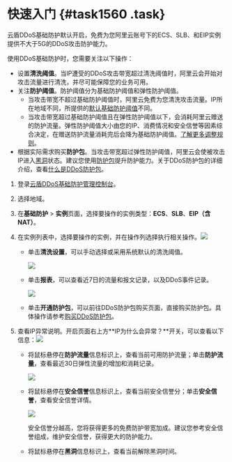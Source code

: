 # 快速入门 {#task1560 .task}

云盾DDoS基础防护默认开启，免费为您阿里云账号下的ECS、SLB、和EIP实例提供不大于5G的DDoS攻击防护能力。

使用DDoS基础防护时，您需要关注以下操作：

-   设置**清洗阈值**。当IP遭受的DDoS攻击带宽超过清洗阈值时，阿里云会开始对攻击流量进行清洗，并尽可能保障您的业务可用。
-   关注**防护阈值**。防护阈值分为基础防护阈值和弹性防护阈值。
    -   当攻击带宽不超过基础防护阈值时，阿里云免费为您清洗攻击流量。IP所在地域不同，所提供的[默认基础防护阈值](cn.zh-CN/DDoS基础防护服务/用户指南/DDoS基础防护黑洞阈值.md#)不同。
    -   当攻击带宽超过基础防护阈值且在弹性防护阈值以下，会消耗阿里云赠送的防护流量。弹性防护阈值大小由您的IP、消费情况和安全信誉等因素综合决定，在赠送防护流量消耗完后会降为基础防护阈值。[了解更多调整规则](cn.zh-CN/DDoS基础防护服务/常见问题/DDoS防护常见问题.md#)。
-   根据实际需求购买**防护包**。当攻击带宽超过弹性防护阈值，阿里云会使被攻击IP进入[黑洞](../../../../cn.zh-CN/.md#)状态。建议您使用[防护包](https://yundun.console.aliyun.com/?p=ddos#/bgp/cn-hangzhou/instance)提升防护能力。关于DDoS防护包的详细介绍，查看[什么是DDoS防护包](../../../../cn.zh-CN/.md#)。

1.  登录[云盾DDoS基础防护管理控制台](https://yundun.console.aliyun.com/?p=ddosnext)。 
2.  选择地域。 
3.  在**基础防护** \> **实例**页面，选择要操作的实例类型：**ECS**、**SLB**、**EIP（含NAT）**。 
4.  在实例列表中，选择要操作的实例，并在操作列选择执行相关操作。![](http://static-aliyun-doc.oss-cn-hangzhou.aliyuncs.com/assets/img/79450/154476480334073_zh-CN.png)

 
    -   单击**清洗设置**，可以手动选择或采用系统默认的清洗阈值。

        ![](http://static-aliyun-doc.oss-cn-hangzhou.aliyuncs.com/assets/img/79450/154476480334074_zh-CN.png)

    -   单击**报表**，可以查看近7日的流量和报文记录，以及DDoS事件记录。

        ![](http://static-aliyun-doc.oss-cn-hangzhou.aliyuncs.com/assets/img/79450/154476480334075_zh-CN.png)

    -   单击**开通防护包**，可以前往DDoS防护包购买页面，直接购买防护包。具体操作请参考[购买DDoS防护包](../../../../cn.zh-CN/.md#)。
5.  查看IP异常说明。开启页面右上方**IP为什么会异常？**开关，可以查看以下信息：![](http://static-aliyun-doc.oss-cn-hangzhou.aliyuncs.com/assets/img/79450/154476480434076_zh-CN.png)

 
    -   将鼠标悬停在**防护流量**信息标识上，查看当前可用防护流量；单击**防护流量**，查看最近30日弹性流量的增加和消耗记录。

        ![](http://static-aliyun-doc.oss-cn-hangzhou.aliyuncs.com/assets/img/79450/154476480434077_zh-CN.png)

    -   将鼠标悬停在**安全信誉**信息标识上，查看当前安全信誉分；单击**安全信誉**，查看安全信誉详情。

        ![](http://static-aliyun-doc.oss-cn-hangzhou.aliyuncs.com/assets/img/79450/154476480434078_zh-CN.png)

        安全信誉分越高，您将获得更多的免费防护带宽加成。建议您参考安全信誉组成，维护安全信誉，获得更大的防护能力。

    -   将鼠标悬停在**黑洞**信息标识上，查看当前解除黑洞时间。


